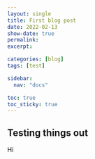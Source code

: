 ```yaml
---
layout: single
title: First blog post
date: 2022-02-13
show-date: true
permalink:
excerpt:

categories: [blog]
tags: [test]

sidebar:
  nav: "docs"

toc: true
toc_sticky: true
---
```


## Testing things out

Hi